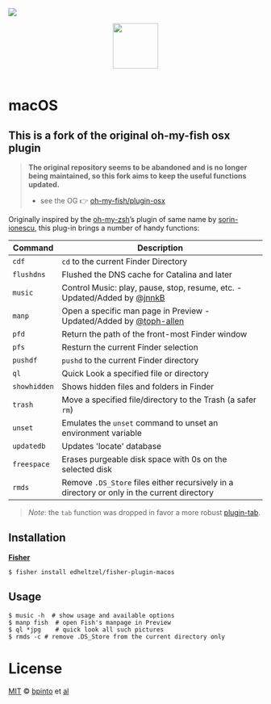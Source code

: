 ![][license-badge]

<div align="center">
  <a href="http://github.com/oh-my-fish/oh-my-fish">
  <img width=90px  src="https://cloud.githubusercontent.com/assets/8317250/8510172/f006f0a4-230f-11e5-98b6-5c2e3c87088f.png">
  </a>
</div>
<br>


# macOS

## This is a fork of the original oh-my-fish osx plugin
> **The original repository seems to be abandoned and is no longer being maintained, so this fork aims to keep the useful functions updated.**
> - see the OG 👉 [oh-my-fish/plugin-osx][osx-plugin]

Originally inspired by the [oh-my-zsh][original-plugin]’s plugin of same name by [sorin-ionescu][original-author], this plug-in brings a number of handy functions:

| Command      | Description                                                  |
| ------------ | ------------------------------------------------------------ |
| `cdf`        | `cd` to the current Finder Directory                         |
| `flushdns`   | Flushed the DNS cache for Catalina and later                 |
| `music`      | Control Music: play, pause, stop, resume, etc. - Updated/Added by [@jnnkB](https://github.com/oh-my-fish/plugin-osx/pull/13) |
| `manp`       | Open a specific man page in Preview - Updated/Added by [@toph-allen](https://github.com/oh-my-fish/plugin-osx/pull/14) |
| `pfd`        | Return the path of the front-most Finder window              |
| `pfs`        | Resturn the current Finder selection                         |
| `pushdf`     | `pushd` to the current Finder directory                      |
| `ql`         | Quick Look a specified file or directory                     |
| `showhidden` | Shows hidden files and folders in Finder                     |
| `trash`      | Move a specified file/directory to the Trash (a safer `rm`)  |
| `unset`      | Emulates the `unset` command to unset an environment variable |
| `updatedb`   | Updates 'locate' database                                    |
| `freespace`  | Erases purgeable disk space with 0s on the selected disk     |
| `rmds`       | Remove `.DS_Store` files either recursively in a directory or only in the current directory |

> *Note*: the `tab` function was dropped in favor a more robust [plugin-tab][plugin-tab].


## Installation

**[Fisher][fisher-link]**

```fish
$ fisher install edheltzel/fisher-plugin-macos
```


## Usage

```fish
$ music -h  # show usage and available options
$ manp fish  # open Fish's manpage in Preview
$ ql *jpg    # quick look all such pictures
$ rmds -c # remove .DS_Store from the current directory only
```


# License

[MIT][mit] © [bpinto][author] et [al][contributors]


[original-plugin]: https://github.com/ohmyzsh/ohmyzsh/tree/master/plugins/macos
[original-author]: https://github.com/sorin-ionescu
[plugin-tab]:      https://github.com/oh-my-fish/plugin-tab
[cykeb]:           https://github.com/cykeb
[scorphus]:        https://github.com/scorphus

[mit]:             http://opensource.org/licenses/MIT
[author]:          https://github.com/bpinto
[contributors]:    https://github.com/oh-my-fish/plugin-osx/graphs/contributors
[omf-link]:        https://www.github.com/oh-my-fish/oh-my-fish
[osx-plugin]:      https://github.com/oh-my-fish/plugin-osx
[fisher-link]: https://github.com/jorgebucaran/fisher

[license-badge]:   https://img.shields.io/badge/license-MIT-007EC7.svg?style=flat-square
